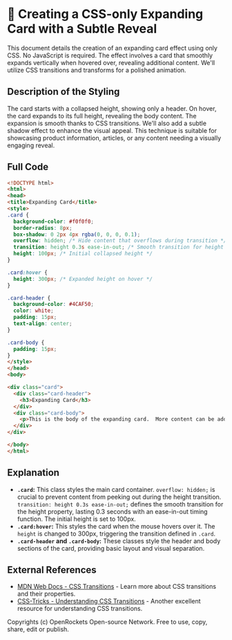 # 🐞 Creating a CSS-only Expanding Card with a Subtle Reveal


This document details the creation of an expanding card effect using only CSS.  No JavaScript is required. The effect involves a card that smoothly expands vertically when hovered over, revealing additional content. We'll utilize CSS transitions and transforms for a polished animation.

## Description of the Styling

The card starts with a collapsed height, showing only a header. On hover, the card expands to its full height, revealing the body content.  The expansion is smooth thanks to CSS transitions. We'll also add a subtle shadow effect to enhance the visual appeal. This technique is suitable for showcasing product information, articles, or any content needing a visually engaging reveal.

## Full Code

```html
<!DOCTYPE html>
<html>
<head>
<title>Expanding Card</title>
<style>
.card {
  background-color: #f0f0f0;
  border-radius: 8px;
  box-shadow: 0 2px 4px rgba(0, 0, 0, 0.1);
  overflow: hidden; /* Hide content that overflows during transition */
  transition: height 0.3s ease-in-out; /* Smooth transition for height change */
  height: 100px; /* Initial collapsed height */
}

.card:hover {
  height: 300px; /* Expanded height on hover */
}

.card-header {
  background-color: #4CAF50;
  color: white;
  padding: 15px;
  text-align: center;
}

.card-body {
  padding: 15px;
}
</style>
</head>
<body>

<div class="card">
  <div class="card-header">
    <h3>Expanding Card</h3>
  </div>
  <div class="card-body">
    <p>This is the body of the expanding card.  More content can be added here.  This demonstrates a simple yet effective way to create interactive elements using only CSS.</p>
  </div>
</div>

</body>
</html>
```

## Explanation

* **`.card`:** This class styles the main card container.  `overflow: hidden;` is crucial to prevent content from peeking out during the height transition.  `transition: height 0.3s ease-in-out;` defines the smooth transition for the height property, lasting 0.3 seconds with an ease-in-out timing function. The initial height is set to 100px.
* **`.card:hover`:** This styles the card when the mouse hovers over it.  The `height` is changed to 300px, triggering the transition defined in `.card`.
* **`.card-header` and `.card-body`:** These classes style the header and body sections of the card, providing basic layout and visual separation.


## External References

* [MDN Web Docs - CSS Transitions](https://developer.mozilla.org/en-US/docs/Web/CSS/transition) - Learn more about CSS transitions and their properties.
* [CSS-Tricks - Understanding CSS Transitions](https://css-tricks.com/almanac/properties/t/transition/) - Another excellent resource for understanding CSS transitions.


Copyrights (c) OpenRockets Open-source Network. Free to use, copy, share, edit or publish.

